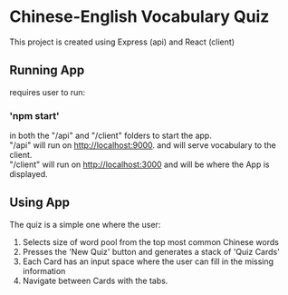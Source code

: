 # Chinese-English Vocabulary Quiz
This project is created using Express (api) and React (client)
## Running App
requires user to run:
### 'npm start'
in both the "/api" and "/client" folders to start the app.\
"/api" will run on [http://localhost:9000](http://localhost:9000). and will serve vocabulary to the client.\
"/client" will run on [http://localhost:3000](http://localhost:3000) and will be where the App is displayed.
## Using App
The quiz is a simple one where the user:
1. Selects size of word pool from the top most common Chinese words
2. Presses the 'New Quiz' button and generates a stack of 'Quiz Cards'
3. Each Card has an input space where the user can fill in the missing information
4. Navigate between Cards with the tabs.
